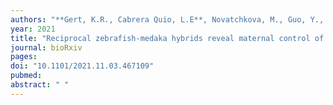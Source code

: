 ```yaml
---
authors: "**Gert, K.R., Cabrera Quio, L.E**, Novatchkova, M., Guo, Y., Cairns, B.R., **Pauli, A.#**"
year: 2021
title: "Reciprocal zebrafish-medaka hybrids reveal maternal control of zygotic genome activation timing"
journal: bioRxiv
pages: 
doi: "10.1101/2021.11.03.467109"
pubmed: 
abstract: " "
---
```

